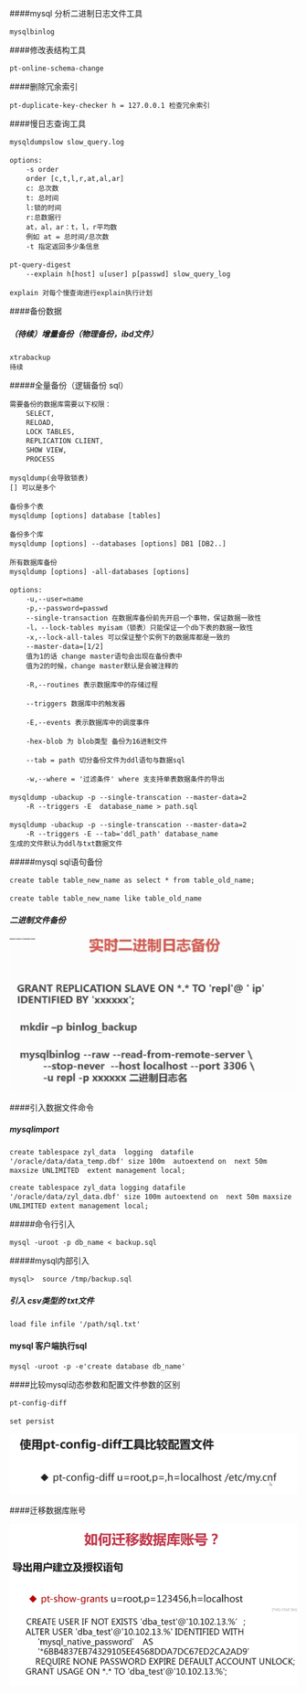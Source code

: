 ####mysql 分析二进制日志文件工具

```
mysqlbinlog
```





####修改表结构工具

```
pt-online-schema-change
```



####删除冗余索引

```
pt-duplicate-key-checker h = 127.0.0.1 检查冗余索引
```







####慢日志查询工具

```
mysqldumpslow slow_query.log

options:
	-s order
	order [c,t,l,r,at,al,ar]
	c: 总次数
	t: 总时间
	l:锁的时间
	r:总数据行
	at，al，ar：t，l，r平均数 
	例如 at = 总时间/总次数
	-t 指定返回多少条信息
	
pt-query-digest
	--explain h[host] u[user] p[passwd] slow_query_log
	
explain 对每个慢查询进行explain执行计划    
```



####备份数据

##### （待续）增量备份（物理备份，ibd文件）

```
xtrabackup
待续
```



#####全量备份（逻辑备份 sql）

```
需要备份的数据库需要以下权限：
    SELECT,
    RELOAD,
    LOCK TABLES,
    REPLICATION CLIENT,
    SHOW VIEW,
    PROCESS

mysqldump(会导致锁表)
[] 可以是多个

备份多个表
mysqldump [options] database [tables] 

备份多个库
mysqldump [options] --databases [options] DB1 [DB2..]

所有数据库备份
mysqldump [options] -all-databases [options]

options:
	-u,--user=name
	-p,--password=passwd
	--single-transaction 在数据库备份前先开启一个事物，保证数据一致性
	-l，--lock-tables myisam（锁表）只能保证一个db下表的数据一致性
	-x,--lock-all-tales 可以保证整个实例下的数据库都是一致的
	--master-data=[1/2]
	值为1的话 change master语句会出现在备份表中
	值为2的时候，change master默认是会被注释的
	
	-R,--routines 表示数据库中的存储过程
	
	--triggers 数据库中的触发器
	
	-E,--events 表示数据库中的调度事件
	
	-hex-blob 为 blob类型 备份为16进制文件
	
	--tab = path 切分备份文件为ddl语句与数据sql
	
	-w,--where = '过滤条件' where 支支持单表数据条件的导出
	
mysqldump -ubackup -p --single-transcation --master-data=2
	-R --triggers -E  database_name > path.sql

mysqldump -ubackup -p --single-transcation --master-data=2
	-R --triggers -E --tab='ddl_path' database_name 
生成的文件默认为ddl与txt数据文件	
```



#####mysql sql语句备份

```
create table table_new_name as select * from table_old_name;

create table table_new_name like table_old_name
```



##### 二进制文件备份

![1572436410351](assets\1572436410351.png)





####引入数据文件命令

##### mysqlimport

```
create tablespace zyl_data  logging  datafile '/oracle/data/data_temp.dbf' size 100m  autoextend on  next 50m maxsize UNLIMITED  extent management local;
```



```
create tablespace zyl_data logging datafile '/oracle/data/zyl_data.dbf' size 100m autoextend on  next 50m maxsize UNLIMITED extent management local;
```





#####命令行引入

```
mysql -uroot -p db_name < backup.sql
```



#####mysql内部引入

```
mysql>  source /tmp/backup.sql
```



##### 引入 csv类型的 txt文件

```
load file infile '/path/sql.txt'
```





#### mysql 客户端执行sql

```
mysql -uroot -p -e'create database db_name'
```



####比较mysql动态参数和配置文件参数的区别

```
pt-config-diff

set persist 
```

![1572484965433](assets\1572484965433.png)



####迁移数据库账号

![1572494273135](assets\1572494273135.png)